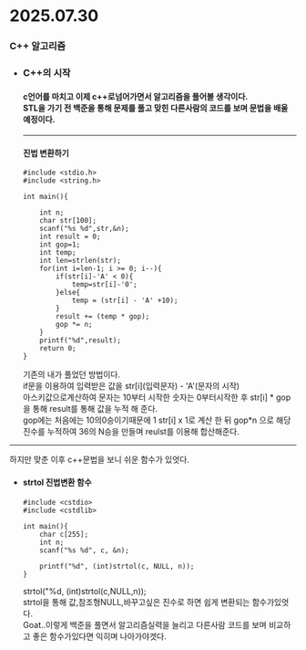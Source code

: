 # 2025.07.30
### C++ 알고리즘

- ### C++의 시작
    #### c언어를 마치고 이제 c++로넘어가면서 알고리즘을 풀어볼 생각이다.<br/>STL을 가기 전 백준을 통해 문제를 풀고 맞힌 다른사람의 코드를 보며 문법을 배울 예정이다.
    ---
    #### 진법 변환하기
    ```
    #include <stdio.h>
    #include <string.h>

    int main(){
        
        int n;
        char str[100];
        scanf("%s %d",str,&n);
        int result = 0;
        int gop=1;
        int temp;
        int len=strlen(str);
        for(int i=len-1; i >= 0; i--){
            if(str[i]-'A' < 0){
                temp=str[i]-'0';
            }else{
                temp = (str[i] - 'A' +10);
            }
            result += (temp * gop);
            gop *= n;
        }
        printf("%d",result);
        return 0;
    }
    ```
    기존의 내가 풀었던 방법이다.<br/>
    if문을 이용하여 입력받은 값을 str[i]\(입력문자) - 'A'\(문자의 시작)<br/>아스키값으로계산하여 문자는 10부터 시작한 숫자는 0부터시작한 후  str[i] * gop을 통해 result를 통해 값을 누적 해 준다.<br/>
    gop에는 처음에는 10의0승이기때문에 1  str[i] x 1로 계산 한 뒤 gop*n 으로 해당 진수를 누적하여 36의 N승을 만들며 reulst를 이용해 합산해준다.
----
하지만 맞춘 이후 c++문법을 보니 쉬운 함수가 있엇다.
- #### strtol 진법변환 함수
    
    ```
    #include <cstdio>
    #include <cstdlib>

    int main(){
        char c[255];
        int n;
        scanf("%s %d", c, &n);

        printf("%d", (int)strtol(c, NULL, n));
    }
    ```
    strtol("%d, (int)strtol(c,NULL,n));<br/>
    strtol을 통해 값,참조형NULL,바꾸고싶은 진수로 하면 쉽게 변환되는 함수가있엇다.<br/>
    Goat..이렇게 백준을 풀면서 알고리즘실력을 늘리고 다른사람 코드를 보며 비교하고 좋은 함수가있다면 익히며 나아가야겟다.
    

    